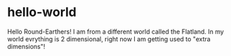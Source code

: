 # hello-world
Hello Round-Earthers!
I am from a different world called the Flatland. In my world evrything is 2 dimensional, right now I am getting used to "extra dimensions"!
